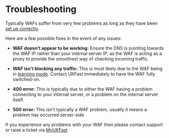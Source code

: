 # Troubleshooting

Typically WAFs suffer from very few problems as long as they have been [set up correctly](/gettingstarted.html).

Here are a few possible fixes in the event of any issues: 

  - **WAF doesn't appear to be working:**  Ensure the DNS is pointing towards the WAF IP rather than your internal server IP, as the WAF is acting as a proxy to provide the smoothest way of checking incoming traffic.
  
  - **WAF isn't blocking any traffic:**  This is most likely due to the WAF being in [learning mode](/gettingstarted.html#learning-phase).  Contact UKFast immediately to have the WAF fully switched-on.

  - **400 error:** This is typically due to either the WAF having a problem connecting to your internal server, or a problem on the internal server itself.

  - **500 error:** This isn't typically a WAF problem, usually it means a problem has occurred server-side

If you experience any problems with your WAF then please contact support or raise a ticket via [MyUKFast](https://my.ukfast.co.uk)
